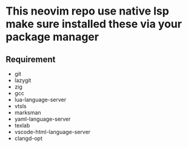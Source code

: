 # This neovim repo use native lsp make sure installed these via your package manager
## Requirement
- git
- lazygit
- zig
- gcc 
- lua-language-server
- vtsls
- marksman
- yaml-language-server
- texlab
- vscode-html-language-server
- clangd-opt
